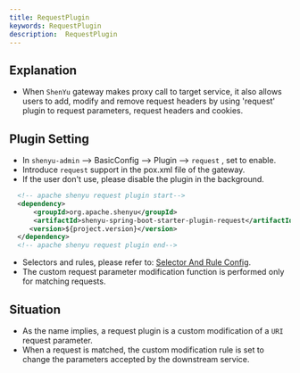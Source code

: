 ```yaml
---
title: RequestPlugin
keywords: RequestPlugin
description:  RequestPlugin
---
```


## Explanation

* When `ShenYu` gateway makes proxy call to target service, it also allows users to add, modify and remove request headers by using 'request' plugin to request parameters, request headers and cookies.

## Plugin Setting

* In `shenyu-admin` --> BasicConfig --> Plugin --> `request` , set to enable.
* Introduce `request` support in the pox.xml file of the gateway.
* If the user don't use, please disable the plugin in the background.

```xml
  <!-- apache shenyu request plugin start-->
  <dependency>
      <groupId>org.apache.shenyu</groupId>
      <artifactId>shenyu-spring-boot-starter-plugin-request</artifactId>
     <version>${project.version}</version>
  </dependency>
  <!-- apache shenyu request plugin end-->
```

* Selectors and rules, please refer to: [Selector And Rule Config](../selector-and-rule).
* The custom request parameter modification function is performed only for matching requests.

## Situation

* As the name implies, a request plugin is a custom modification of a `URI` request parameter.
* When a request is matched, the custom modification rule is set to change the parameters accepted by the downstream service.